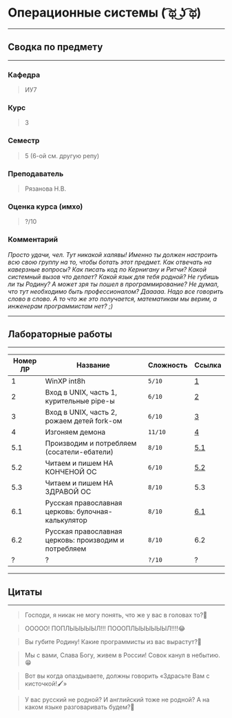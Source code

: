 # Операционные системы ( ͡ಥ ͜ʖ ͡ಥ)
---
## Сводка по предмету
---
### Кафедра
> ИУ7  
### Курс
> 3
### Семестр
> 5 (6-ой см. другую репу)
### Преподаватель
> Рязанова Н.В.
### Оценка курса (имхо)
> ?/10
### Комментарий
*Просто удачи, чел. Тут никакой халявы! Именно ты должен настроить всю свою группу на то, чтобы ботать этот предмет. Как отвечать на каверзные вопросы? Как писать код по Кернигану и Ритчи? Какой системный вызов что делает? Какой язык для тебя родной? Не губишь ли ты Родину? А может зря ты пошел в программирование? Не думал, что тут необходимо быть профессионалом? Дааааа. Надо все говорить слово в слово. А то что же это получается, математикам мы верим, а инженерам программистам нет? ;)*

---
## Лабораторные работы
---

|Номер ЛР|Название                                  |Сложность|Ссылка|
|--------|------------------------------------------|---------|------|
|1       |WinXP int8h                               |`5/10`|[1](https://github.com/AivanSpooky/BMSTU_OS-SEM5-/tree/main/lab_01_int8h/part-1)|
|2       |Вход в UNIX, часть 1, курительные pipe-ы  |`6/10`|[2](https://github.com/AivanSpooky/BMSTU_OS-SEM5-/tree/main/lab_02_UNIX)|
|3       |Вход в UNIX, часть 2, рожаем детей fork-ом|`6/10`|[3](https://github.com/AivanSpooky/BMSTU_OS-SEM5-/tree/main/lab_03_UNIX)|
|4       |Изгоняем демона                           |`11/10`|[4](https://github.com/AivanSpooky/BMSTU_OS-SEM5-/tree/main/lab_04_daemon)|
|5.1     |Производим и потребляем (сосатели-ебатели) |`8/10`|[5.1](https://github.com/AivanSpooky/BMSTU_OS-SEM5-/tree/main/lab_05_prodcons_readwrite/producer_consumer)|
|5.2     |Читаем и пишем НА КОНЧЕНОЙ ОС             |`6/10`|[5.2](https://github.com/AivanSpooky/BMSTU_OS-SEM5-/tree/main/lab_05_prodcons_readwrite/reader_writer)|
|5.3     |Читаем и пишем НА ЗДРАВОЙ ОС              |`8/10`|5.3|
|6.1     |Русская православная церковь: булочная-калькулятор|`8/10`|[6.1](https://github.com/AivanSpooky/BMSTU_OS-SEM5-/tree/main/lab_06_rpc/bakery_calculator_rpc)|
|6.2     |Русская православная церковь: производим и потребляем|`8/10`|6.2|
|?       |?|`?/10`|?|

---
## Цитаты
---
> Господи, я никак не могу понять, что же у вас в головах то?🧐

> ООООО! ПОПЛЫЫЫЫЫЛ!!! ПОООПЛЫЫЫЫЫЫЛ!!!!😂

> Вы губите Родину! Какие программисты из вас вырастут?🥺

> Мы с вами, Слава Богу, живем в России! Совок канул в небытию.😁

> Вот вы когда опаздываете, должны говорить «‎Здрасьте Вам с кисточкой!🖌️»

> У вас русский не родной? И английский тоже не родной? А на каком языке разговаривать будем?🦞